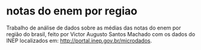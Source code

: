 # notas do enem por regiao
Trabalho de análise de dados sobre as médias das notas do enem por região do brasil, feito por Victor Augusto Santos Machado
com os dados do INEP localizados em: http://portal.inep.gov.br/microdados.
